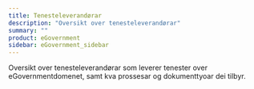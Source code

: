 ```yaml
---
title: Tenesteleverandørar
description: "Oversikt over tenesteleverandørar"
summary: ""
product: eGovernment
sidebar: eGovernment_sidebar
---
```


Oversikt over tenesteleverandørar som leverer tenester over eGovernmentdomenet, samt kva prossesar og dokumenttyoar dei tilbyr.
